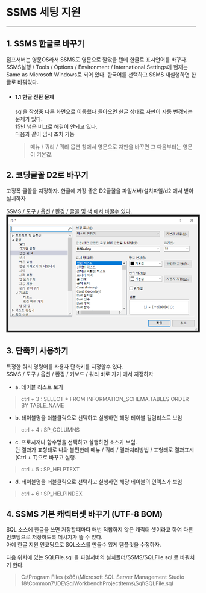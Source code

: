 # SSMS 세팅 지원

***
## 1. SSMS 한글로 바꾸기
  점프서버는 영문OS라서 SSMS도 영문으로 깔았을 텐데 한글로 표시언어를 바꾸자.
  SSMS실행 / Tools / Options / Environment / International Settings에 
  현재는 Same as Microsoft Windows로 되어 있다.
  한국어를 선택하고 SSMS 재실행하면 한글로 바꿔있다.

* #### 1.1 한글 전환 문제
  sql을 작성중 다른 화면으로 이동했다 돌아오면 한글 상태로 자판이 자동 변경되는 문제가 있다.  
  15년 넘은 버그로 해결이 안되고 있다.  
  다음과 같이 임시 조치 가능  
    > 메뉴 / 쿼리 / 쿼리 옵션 창에서 영문으로 자판을 바꾸면 그 다음부터는 영문이 기본값.  

## 2. 코딩글꼴 D2로 바꾸기
  고정폭 글꼴을 지정하자. 한글에 가장 좋은 D2글꼴을 파일서버/설치파일/d2 에서 받아 설치하자  

  SSMS / 도구 / 옵션 / 환경 / 글꼴 및 색 에서 바꿀수 있다.  
  <img width="600" height="" src="image/01_fontchange.png" border="5"></img>
    

## 3. 단축키 사용하기
  특정한 쿼리 명령어를 사용자 단축키를 지정할수 있다.  
  SSMS / 도구 / 옵션 / 환경 / 키보드 / 쿼리 바로 가기 에서 지정하자

* a. 테이블 리스트 보기
> ctrl + 3 : SELECT * FROM INFORMATION_SCHEMA.TABLES ORDER BY TABLE_NAME

* b. 테이블명을 더블클릭으로 선택하고 실행하면 해당 테이블 컬럼리스트 보임
> ctrl + 4 : SP_COLUMNS

* c. 프로시저나 함수명을 선택하고 실행하면 소스가 보임.  
  단 결과가 표형태로 나와 불편한데 메뉴 / 쿼리 / 결과처리방법 / 표형태로 결과표시(Ctrl + T)으로 바꾸고 실행.  
> ctrl + 5 : SP_HELPTEXT

* d. 테이블명을 더블클릭으로 선택하고 실행하면 해당 테이블의 인덱스가 보임
> ctrl + 6 : SP_HELPINDEX 

## 4. SSMS 기본 캐릭터셋 바꾸기 (UTF-8 BOM)
  SQL 소스에 한글을 쓰면 저장할때마다 매번 적합하지 않은 캐릭터 셋이라고 하여 다른 인코딩으로 저장하도록 메시지가 뜰 수 있다.  
  아예 한글 지원 인코딩으로 SQL소스를 만들수 있게 템플릿을 수정하자.  

  다음 위치에 있는 SQLFile.sql 을 파일서버의 설치폴더/SSMS/SQLFile.sql 로 바꿔치기 한다.  
>  C:\Program Files (x86)\Microsoft SQL Server Management Studio 18\Common7\IDE\SqlWorkbenchProjectItems\Sql\SQLFile.sql
